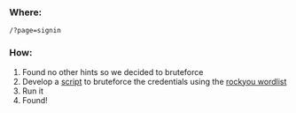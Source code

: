 ### Where:  

`/?page=signin`

### How:  

1. Found no other hints so we decided to bruteforce
2. Develop a [script](https://github.com/Kuninoto/42_darkly/blob/master/bruteforce/Resource/bruteforce.py) to bruteforce the credentials using the [rockyou wordlist](https://github.com/brannondorsey/naive-hashcat/releases/download/data/rockyou.txt)
3. Run it
4. Found!

